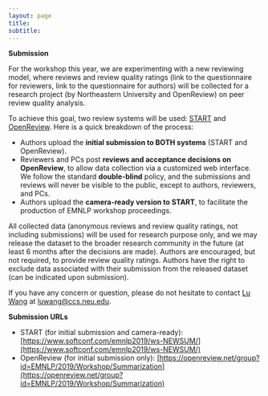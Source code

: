 ```yaml
---
layout: page
title: 
subtitle: 
---
```


**Submission**

For the workshop this year, we are experimenting with a new reviewing model, where reviews and review quality ratings (link to the questionnaire for reviewers, link to the questionnaire for authors) will be collected for a research project (by Northeastern University and OpenReview) on peer review quality analysis. 

To achieve this goal, two review systems will be used: [START](https://www.softconf.com/emnlp2019/ws-NEWSUM/) and [OpenReview](https://openreview.net/group?id=EMNLP/2019/Workshop/Summarization). Here is a quick breakdown of the process:

- Authors upload the **initial submission to BOTH systems** (START and OpenReview).
- Reviewers and PCs post **reviews and acceptance decisions on OpenReview**, to allow data collection via a customized web interface. We follow the standard **double-blind** policy, and the submissions and reviews will never be visible to the public, except to authors, reviewers, and PCs.
- Authors upload the **camera-ready version to START**, to facilitate the production of EMNLP workshop proceedings.

All collected data (anonymous reviews and review quality ratings, not including submissions) will be used for research purpose only, and we may release the dataset to the broader research community in the future (at least 6 months after the decisions are made). Authors are encouraged, but not required, to provide review quality ratings. Authors have the right to exclude data associated with their submission from the released dataset (can be indicated upon submission).

If you have any concern or question, please do not hesitate to contact [Lu Wang](http://www.ccs.neu.edu/home/luwang/) at [luwang@ccs.neu.edu](luwang@ccs.neu.edu).

**Submission URLs**

- START (for initial submission and camera-ready): [https://www.softconf.com/emnlp2019/ws-NEWSUM/](https://www.softconf.com/emnlp2019/ws-NEWSUM/)
- OpenReview (for initial submission only): [https://openreview.net/group?id=EMNLP/2019/Workshop/Summarization](https://openreview.net/group?id=EMNLP/2019/Workshop/Summarization)

